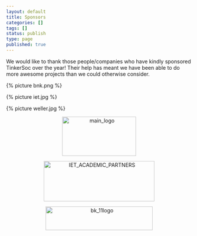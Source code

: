 ```yaml
---
layout: default 
title: Sponsors
categories: []
tags: []
status: publish
type: page
published: true
---
```

We would like to thank those people/companies who have kindly sponsored TinkerSoc over the year! Their help has meant we have been able to do more awesome projects than we could otherwise consider.

{% picture bnk.png %}

{% picture iet.jpg %}

{% picture weller.jpg %}

<p style="text-align: center;"><a href="http://www.weller-tools.com/index.php#Europe"><img class="aligncenter size-full wp-image-742" alt="main_logo" src="http://tinkersoc.org/wp-content/uploads/2013/02/main_logo.jpg" width="200" height="106" /></a></p>
<p style="text-align: center;"><a href="http://www.theiet.org/academics/partners/"><img class="aligncenter size-medium wp-image-810" alt="IET_ACADEMIC_PARTNERS" src="http://tinkersoc.org/wp-content/uploads/2013/02/IET_ACADEMIC_PARTNERS-300x109.jpg" width="300" height="109" /></a></p>
<p style="text-align: center;"><a href="http://www.bkprecision.com/"><img class="aligncenter size-full wp-image-892" alt="bk_11logo" src="http://tinkersoc.org/wp-content/uploads/2013/02/bk_11logo.png" width="290" height="64" /></a></p>
&nbsp;
